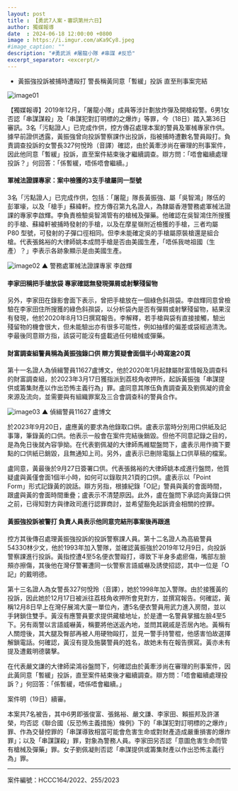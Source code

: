 ```yaml
---
layout: post
title : 【勇武7人案・審訊第卅六日】
author: 獨媒報導
date  : 2024-06-18 12:00:00 +0800
image : https://i.imgur.com/aKa9Cy8.jpeg
#image_caption: ""
description: "#勇武派 #屠龍小隊 #串謀 #反恐"
excerpt_separator: <excerpt/>
---
```


- 黃振強投訴被捕時遭毆打 警長稱黃同意「暫緩」投訴 直至刑事案完結

<excerpt/>

![image01](https://i.imgur.com/m7271yJ.png)

【獨媒報導】2019年12月，「屠龍小隊」成員等涉計劃放炸彈及開槍殺警。6男1女否認「串謀謀殺」及「串謀犯對訂明標的之爆炸」等罪，今（18日）踏入第36日審訊。3名「污點證人」已完成作供，控方傳召處理本案的警員及軍械專家作供。據早前證供透露，黃振強曾向投訴警察課作出投訴，指被捕時遭數名警員毆打。負責調查投訴的女警長327何悅玲（音譯）確認，由於黃牽涉尚在審理的刑事案件，因此他同意「暫緩」投訴，直至案件結束後才繼續調查。辯方問：「唔會繼續處理投訴？」何回答：「係暫緩，唔係唔會繼續。」

#### 軍械法證課專家：案中檢獲的3支手槍屬同一型號

3名「污點證人」已完成作供，包括：「屠龍」隊長黃振強、屬「吳智鴻」隊伍的彭軍壕，以及「槍手」蘇緯軒。控方傳召第九名證人，為隸屬香港警務處軍械法證課的專家李啟輝。李負責檢驗吳智鴻管有的槍械及彈藥。他確認在吳智鴻住所搜獲的手槍、蘇緯軒被捕時發射的手槍，以及在摩星嶺附近檢獲的手槍，三者均屬 P80 型號，可發射的子彈口徑相同。但李未能確定吳的手槍屬原裝槍還是組合槍。代表張銘裕的大律師姚本成問手槍是否由美國生產，「唔係我哋祖國（生產）？」李表示各跡象顯示是由美國生產。

![image02](https://i.imgur.com/WYItd6K.png)
▲ 警務處軍械法證課專家 李啟輝

#### 李家田稱把手槍放袋 專家確認無發現彈屑或射擊殘留物

另外，李家田在錄影會面下表示，曾把手槍放在一個綠色斜孭袋。李啟輝同意曾檢驗在李家田住所搜獲的綠色斜孭袋，以分析袋內是否有彈屑或射擊殘留物，結果沒有發現，他於2020年8月13日撰寫報告。李解釋，若手槍與袋有直接接觸，驗出殘留物的機會很大，但未能驗出亦有很多可能性，例如抽樣的偏差或袋經過清洗。李最後同意辯方指，該袋可能沒有盛載過任何槍械或彈藥。

#### 財富調查組警員稱為黃振強錄口供 辯方質疑會面個半小時寫逾20頁

第十一名證人為偵緝警員11627盧博文，他於2020年1月起隸屬財富情報及調查科的財富調查組，於2023年3月17日獲指派到荔枝角收押所，起訴黃振強「串謀提供或籌集財產以作出恐怖主義行為」罪。盧同意其隊伍負責調查黃及劉佩凝的資金來源及流向，並需要與有組織罪案及三合會調查科的警員合作。

![image03](https://i.imgur.com/0BcxrRM.png)
▲ 偵緝警員11627 盧博文

於2023年9月20日，盧應黃的要求為他錄取口供。盧表示當時分別用口供紙及記事簿，筆錄黃的口供。他表示一般會在案件完結後銷毀。但他不同意記錄之目的，是為免日後就內容爭拗。在代表劉佩凝的大律師馬維騉盤問下，盧表示用作摘下要點的口供紙已銷毀，且無通知上司。另外，盧表示已刪除電腦上口供草稿的檔案。

盧同意，黃最後於9月27日簽署口供。代表張銘裕的大律師姚本成進行盤問，他質疑盧與黃僅會面1個半小時，如何可以錄取共21頁的口供。盧表示以「Point Form」形式記錄黃的說話。辯方另指，根據紀錄「O記」警員與黃的會面時間，跟盧與黃的會面時間重疊；盧表示不清楚原因。此外，盧在盤問下承認向黃錄口供之前，已得知對方與律政司進行認罪商討，並希望豁免起訴資金相關的控罪。

#### 黃振強投訴被警打 負責人員表示他同意完結刑事案後再跟進

控方其後傳召處理黃振強投訴的投訴警察課人員。第十二名證人為高級警員54330林少文，他於1993年加入警隊，並確認黃振強於2019年12月9日，向投訴警察課進行投訴。黃指控遭4至5名便衣警毆打，導致下半身多處瘀傷，嘴部左臉頰亦擦傷，其後他在灣仔警署遭同一伙警察言語威嚇及誘使招認，其中一位是「O記」的戴明德。

第十三名證人為女警長327何悅玲（音譯），她於1998年加入警隊。由於接獲黃的投訴，因此她於12月17日被派往荔枝角收押所會見對方，並撰寫報告。何確認，黃稱12月8日早上在灣仔展鴻大廈一單位內，遭5名便衣警員用武力進入房間，並以手銬鎖住雙手。黃沒有應警員要求提供藏槍地址，於是遭一名警員掌摑左臉4至5下。另有兩警以言語威嚇黃，稱要將他送返內地，並問其親戚是否居內地。黃稱有人關燈後，其大腿及臀部再被人用硬物毆打，並見一警手持警棍，他感害怕故選擇解鎖電話。何確認，黃沒有提及施襲警員的姓名，故她未有在報告撰寫。黃亦未有提及遭戴明德襲擊。

在代表嚴文謙的大律師梁鴻谷盤問下，何確認由於黃牽涉尚在審理的刑事案件，因此黃同意「暫緩」投訴，直至案件結束後才繼續調查。辯方問：「唔會繼續處理投訴？」何回答：「係暫緩，唔係唔會繼續。」

案件明（19日）續審。

本案共7名被告，其中6男即張俊富、張銘裕、嚴文謙、李家田、賴振邦及許湛榮，均否認《聯合國（反恐怖主義措施）條例》下的「串謀犯對訂明標的之爆炸」罪、作為交替控罪的「串謀導致相當可能會危害生命或對財產造成嚴重損害的爆炸罪」；以及「串謀謀殺」罪，對象為警務人員。李家田另否認「意圖危害生命而管有槍械及彈藥」罪。女子劉佩凝則否認「串謀提供或籌集財產以作出恐怖主義行為」罪。

---

案件編號：HCCC164/2022、255/2023
